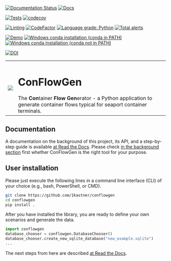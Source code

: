 [![Documentation Status](https://readthedocs.org/projects/conflowgen/badge/?version=latest)](https://conflowgen.readthedocs.io/en/latest/?badge=latest)
[![Docs](https://github.com/1kastner/conflowgen/actions/workflows/docs.yaml/badge.svg)](https://github.com/1kastner/conflowgen/actions/workflows/docs.yaml)

[![Tests](https://github.com/1kastner/conflowgen/actions/workflows/unittests.yaml/badge.svg)](https://github.com/1kastner/conflowgen/actions/workflows/unittests.yaml)
[![codecov](https://codecov.io/gh/1kastner/conflowgen/branch/main/graph/badge.svg?token=GICVMYHJ42)](https://codecov.io/gh/1kastner/conflowgen)

[![Linting](https://github.com/1kastner/conflowgen/actions/workflows/linting.yml/badge.svg)](https://github.com/1kastner/conflowgen/actions/workflows/linting.yml)
[![CodeFactor](https://www.codefactor.io/repository/github/1kastner/conflowgen/badge)](https://www.codefactor.io/repository/github/1kastner/conflowgen)
[![Language grade: Python](https://img.shields.io/lgtm/grade/python/g/1kastner/conflowgen.svg?logo=lgtm&logoWidth=18)](https://lgtm.com/projects/g/1kastner/conflowgen/context:python)
[![Total alerts](https://img.shields.io/lgtm/alerts/g/1kastner/conflowgen.svg?logo=lgtm&logoWidth=18)](https://lgtm.com/projects/g/1kastner/conflowgen/alerts/)

[![Demo](https://github.com/1kastner/conflowgen/actions/workflows/demo.yaml/badge.svg)](https://github.com/1kastner/conflowgen/actions/workflows/demo.yaml)
[![Windows conda installation (conda in PATH)](https://github.com/1kastner/conflowgen/actions/workflows/conda-installation.yaml/badge.svg)](https://github.com/1kastner/conflowgen/actions/workflows/conda-installation.yaml)
[![Windows conda installation (conda not in PATH)](https://github.com/1kastner/conflowgen/actions/workflows/conda-installation-not-in-path.yaml/badge.svg)](https://github.com/1kastner/conflowgen/actions/workflows/conda-installation-not-in-path.yaml)

[![DOI](https://zenodo.org/badge/433930077.svg)](https://zenodo.org/badge/latestdoi/433930077)

<table style="border: none">
  <tr style="border: none">
    <td style="border: none">
<img src="./logos/conflowgen_logo_small.png">
    </td>
    <td style="border: none">
      <h1>ConFlowGen</h1>
      The <b>Con</b>tainer <b>Flow</b> <b>Gen</b>erator - a Python application to generate container flows typical for seaport 
container terminals.
    </td>
  </tr>
</table>
  

## Documentation

A documentation on the background of this project, its API, and a step-by-step guide is available
[at Read the Docs](https://conflowgen.readthedocs.io/en/latest/).
Please check
[in the background section](https://conflowgen.readthedocs.io/en/latest/background.html)
first whether ConFlowGen is the right tool for your purpose.

## User installation

Please just execute the following lines in a command line interface (CLI) of your choice (e.g., bash, PowerShell, or 
CMD).

```bash
git clone https://github.com/1kastner/conflowgen
cd conflowgen
pip install .
```

After you have installed the library, you are ready to define your own scenarios and generate the data.

```python
import conflowgen
database_chooser = conflowgen.DatabaseChooser()
database_chooser.create_new_sqlite_database("new_example.sqlite")
...
```

The next steps from here are described
[at Read the Docs](https://conflowgen.readthedocs.io/en/latest/).
